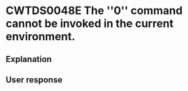 # CWTDS0048E The ''0'' command cannot be invoked in the current environment.

## Explanation

## User response